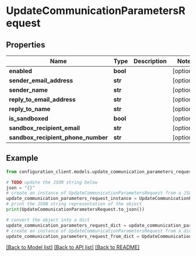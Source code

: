 # UpdateCommunicationParametersRequest


## Properties

Name | Type | Description | Notes
------------ | ------------- | ------------- | -------------
**enabled** | **bool** |  | [optional] 
**sender_email_address** | **str** |  | [optional] 
**sender_name** | **str** |  | [optional] 
**reply_to_email_address** | **str** |  | [optional] 
**reply_to_name** | **str** |  | [optional] 
**is_sandboxed** | **bool** |  | [optional] 
**sandbox_recipient_email** | **str** |  | [optional] 
**sandbox_recipient_phone_number** | **str** |  | [optional] 

## Example

```python
from configuration_client.models.update_communication_parameters_request import UpdateCommunicationParametersRequest

# TODO update the JSON string below
json = "{}"
# create an instance of UpdateCommunicationParametersRequest from a JSON string
update_communication_parameters_request_instance = UpdateCommunicationParametersRequest.from_json(json)
# print the JSON string representation of the object
print(UpdateCommunicationParametersRequest.to_json())

# convert the object into a dict
update_communication_parameters_request_dict = update_communication_parameters_request_instance.to_dict()
# create an instance of UpdateCommunicationParametersRequest from a dict
update_communication_parameters_request_from_dict = UpdateCommunicationParametersRequest.from_dict(update_communication_parameters_request_dict)
```
[[Back to Model list]](../README.md#documentation-for-models) [[Back to API list]](../README.md#documentation-for-api-endpoints) [[Back to README]](../README.md)


